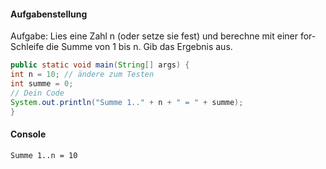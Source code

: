 #### Aufgabenstellung

Aufgabe: Lies eine Zahl n (oder setze sie fest) und berechne mit einer for-Schleife die Summe von 1 bis n. Gib das Ergebnis aus.

```java
public static void main(String[] args) {
int n = 10; // ändere zum Testen
int summe = 0;
// Dein Code
System.out.println("Summe 1.." + n + " = " + summe);
}
```

#### Console
```
Summe 1..n = 10
```
